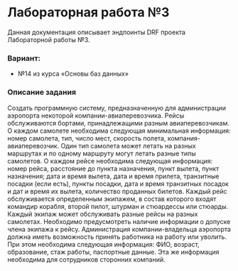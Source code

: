 # Лабораторная работа №3

Данная документация описывает эндпоинты DRF проекта Лабораторной работы №3. 

### Вариант: 
- №14 из курса «Основы баз данных»

### Описание задания
Создать программную систему, предназначенную для администрации аэропорта
некоторой компании-авиаперевозчика.
Рейсы обслуживаются бортами, принадлежащими разным авиаперевозчикам. О
каждом самолете необходима следующая минимальная информация: номер самолета, тип,
число мест, скорость полета, компания-авиаперевозчик. Один тип самолета может летать
на разных маршрутах и по одному маршруту могут летать разные типы самолетов.
О каждом рейсе необходима следующая информация: номер рейса, расстояние до
пункта назначения, пункт вылета, пункт назначения; дата и время вылета, дата и время прилета, 
транзитные посадки (если есть), пункты посадки, дата и время транзитных
посадок и дат и время их вылета, количество проданных билетов. Каждый рейс
обслуживается определенным экипажем, в состав которого входят командир корабля,
второй пилот, штурман и стюардессы или стюарды. Каждый экипаж может обслуживать
разные рейсы на разных самолетах. Необходимо предусмотреть наличие информации о
допуске члена экипажа к рейсу.
Администрация компании-владельца аэропорта должна иметь возможность
принять работника на работу или уволить. При этом необходима следующая информация:
ФИО, возраст, образование, стаж работы, паспортные данные. Эта же информация
необходима для сотрудников сторонних компаний.